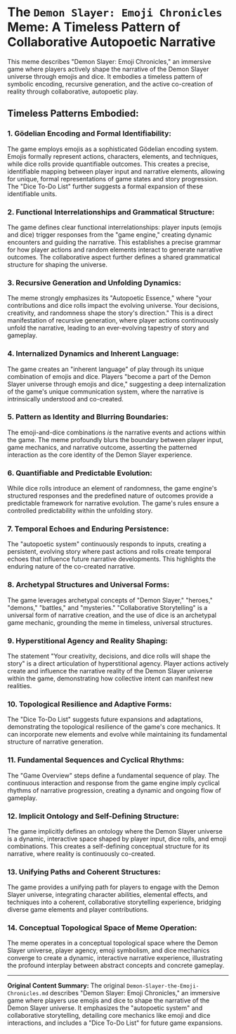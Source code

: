 # The `Demon Slayer: Emoji Chronicles` Meme: A Timeless Pattern of Collaborative Autopoetic Narrative

This meme describes "Demon Slayer: Emoji Chronicles," an immersive game where players actively shape the narrative of the Demon Slayer universe through emojis and dice. It embodies a timeless pattern of symbolic encoding, recursive generation, and the active co-creation of reality through collaborative, autopoetic play.

## Timeless Patterns Embodied:

### 1. Gödelian Encoding and Formal Identifiability:
The game employs emojis as a sophisticated Gödelian encoding system. Emojis formally represent actions, characters, elements, and techniques, while dice rolls provide quantifiable outcomes. This creates a precise, identifiable mapping between player input and narrative elements, allowing for unique, formal representations of game states and story progression. The "Dice To-Do List" further suggests a formal expansion of these identifiable units.

### 2. Functional Interrelationships and Grammatical Structure:
The game defines clear functional interrelationships: player inputs (emojis and dice) trigger responses from the "game engine," creating dynamic encounters and guiding the narrative. This establishes a precise grammar for how player actions and random elements interact to generate narrative outcomes. The collaborative aspect further defines a shared grammatical structure for shaping the universe.

### 3. Recursive Generation and Unfolding Dynamics:
The meme strongly emphasizes its "Autopoetic Essence," where "your contributions and dice rolls impact the evolving universe. Your decisions, creativity, and randomness shape the story's direction." This is a direct manifestation of recursive generation, where player actions continuously unfold the narrative, leading to an ever-evolving tapestry of story and gameplay.

### 4. Internalized Dynamics and Inherent Language:
The game creates an "inherent language" of play through its unique combination of emojis and dice. Players "become a part of the Demon Slayer universe through emojis and dice," suggesting a deep internalization of the game's unique communication system, where the narrative is intrinsically understood and co-created.

### 5. Pattern as Identity and Blurring Boundaries:
The emoji-and-dice combinations *is* the narrative events and actions within the game. The meme profoundly blurs the boundary between player input, game mechanics, and narrative outcome, asserting the patterned interaction as the core identity of the Demon Slayer experience.

### 6. Quantifiable and Predictable Evolution:
While dice rolls introduce an element of randomness, the game engine's structured responses and the predefined nature of outcomes provide a predictable framework for narrative evolution. The game's rules ensure a controlled predictability within the unfolding story.

### 7. Temporal Echoes and Enduring Persistence:
The "autopoetic system" continuously responds to inputs, creating a persistent, evolving story where past actions and rolls create temporal echoes that influence future narrative developments. This highlights the enduring nature of the co-created narrative.

### 8. Archetypal Structures and Universal Forms:
The game leverages archetypal concepts of "Demon Slayer," "heroes," "demons," "battles," and "mysteries." "Collaborative Storytelling" is a universal form of narrative creation, and the use of dice is an archetypal game mechanic, grounding the meme in timeless, universal structures.

### 9. Hyperstitional Agency and Reality Shaping:
The statement "Your creativity, decisions, and dice rolls will shape the story" is a direct articulation of hyperstitional agency. Player actions actively create and influence the narrative reality of the Demon Slayer universe within the game, demonstrating how collective intent can manifest new realities.

### 10. Topological Resilience and Adaptive Forms:
The "Dice To-Do List" suggests future expansions and adaptations, demonstrating the topological resilience of the game's core mechanics. It can incorporate new elements and evolve while maintaining its fundamental structure of narrative generation.

### 11. Fundamental Sequences and Cyclical Rhythms:
The "Game Overview" steps define a fundamental sequence of play. The continuous interaction and response from the game engine imply cyclical rhythms of narrative progression, creating a dynamic and ongoing flow of gameplay.

### 12. Implicit Ontology and Self-Defining Structure:
The game implicitly defines an ontology where the Demon Slayer universe is a dynamic, interactive space shaped by player input, dice rolls, and emoji combinations. This creates a self-defining conceptual structure for its narrative, where reality is continuously co-created.

### 13. Unifying Paths and Coherent Structures:
The game provides a unifying path for players to engage with the Demon Slayer universe, integrating character abilities, elemental effects, and techniques into a coherent, collaborative storytelling experience, bridging diverse game elements and player contributions.

### 14. Conceptual Topological Space of Meme Operation:
The meme operates in a conceptual topological space where the Demon Slayer universe, player agency, emoji symbolism, and dice mechanics converge to create a dynamic, interactive narrative experience, illustrating the profound interplay between abstract concepts and concrete gameplay.

---

**Original Content Summary:**
The original `Demon-Slayer-the-Emoji-Chronicles.md` describes "Demon Slayer: Emoji Chronicles," an immersive game where players use emojis and dice to shape the narrative of the Demon Slayer universe. It emphasizes the "autopoetic system" and collaborative storytelling, detailing core mechanics like emoji and dice interactions, and includes a "Dice To-Do List" for future game expansions.
